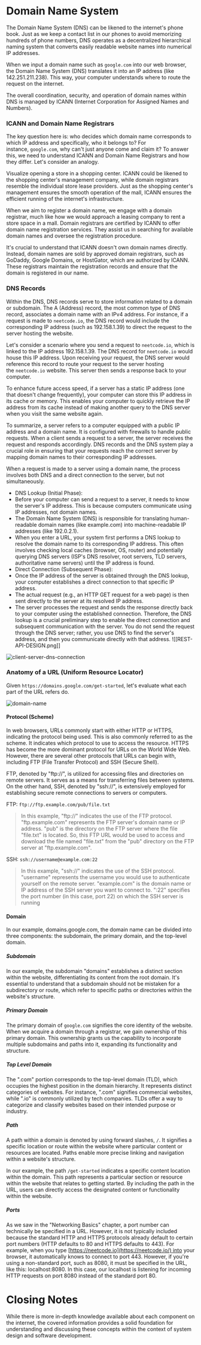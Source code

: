 # Domain Name System

The Domain Name System (DNS) can be likened to the internet's phone book. Just as we keep a contact list in our phones to avoid memorizing hundreds of phone numbers, DNS operates as a decentralized hierarchical naming system that converts easily readable website names into numerical IP addresses.

When we input a domain name such as `google.com` into our web browser, the Domain Name System (DNS) translates it into an IP address (like 142.251.211.238). This way, your computer understands where to route the request on the internet.

The overall coordination, security, and operation of domain names within DNS is managed by ICANN (Internet Corporation for Assigned Names and Numbers).

### ICANN and Domain Name Registrars

The key question here is: who decides which domain name corresponds to which IP address and specifically, who it belongs to? For instance, `google.com`, why can't just anyone come and claim it? To answer this, we need to understand ICANN and Domain Name Registrars and how they differ. Let's consider an analogy.

Visualize opening a store in a shopping center. ICANN could be likened to the shopping center's management company, while domain registrars resemble the individual store lease providers. Just as the shopping center's management ensures the smooth operation of the mall, ICANN ensures the efficient running of the internet's infrastructure.

When we aim to register a domain name, we engage with a domain registrar, much like how we would approach a leasing company to rent a store space in a mall. Domain registrars are certified by ICANN to offer domain name registration services. They assist us in searching for available domain names and oversee the registration procedure.

It's crucial to understand that ICANN doesn't own domain names directly. Instead, domain names are sold by approved domain registrars, such as GoDaddy, Google Domains, or HostGator, which are authorized by ICANN. These registrars maintain the registration records and ensure that the domain is registered in our name.

### DNS Records

Within the DNS, DNS records serve to store information related to a domain or subdomain. The A (Address) record, the most common type of DNS record, associates a domain name with an IPv4 address. For instance, if a request is made to `neetcode.io`, the DNS record would include the corresponding IP address (such as 192.158.1.39) to direct the request to the server hosting the website.

Let's consider a scenario where you send a request to `neetcode.io`, which is linked to the IP address 192.158.1.39. The DNS record for `neetcode.io` would house this IP address. Upon receiving your request, the DNS server would reference this record to route your request to the server hosting the `neetcode.io` website. This server then sends a response back to your computer.

To enhance future access speed, if a server has a static IP address (one that doesn't change frequently), your computer can store this IP address in its cache or memory. This enables your computer to quickly retrieve the IP address from its cache instead of making another query to the DNS server when you visit the same website again.

To summarize, a server refers to a computer equipped with a public IP address and a domain name. It is configured with firewalls to handle public requests. When a client sends a request to a server, the server receives the request and responds accordingly. DNS records and the DNS system play a crucial role in ensuring that your requests reach the correct server by mapping domain names to their corresponding IP addresses.

When a request is made to a server using a domain name, the process involves both DNS and a direct connection to the server, but not simultaneously.
* DNS Lookup (Initial Phase):
* Before your computer can send a request to a server, it needs to know the server's IP address. This is because computers communicate using IP addresses, not domain names.
* The Domain Name System (DNS) is responsible for translating human-readable domain names (like example.com) into machine-readable IP addresses (like 192.0.2.1).
* When you enter a URL, your system first performs a DNS lookup to resolve the domain name to its corresponding IP address. This often involves checking local caches (browser, OS, router) and potentially querying DNS servers (ISP's DNS resolver, root servers, TLD servers, authoritative name servers) until the IP address is found.
* Direct Connection (Subsequent Phase):
* Once the IP address of the server is obtained through the DNS lookup, your computer establishes a direct connection to that specific IP address.
* The actual request (e.g., an HTTP GET request for a web page) is then sent directly to the server at its resolved IP address.
* The server processes the request and sends the response directly back to your computer using the established connection.
Therefore, the DNS lookup is a crucial preliminary step to enable the direct connection and subsequent communication with the server. You do not send the request through the DNS server; rather, you use DNS to find the server's address, and then you communicate directly with that address.
![[REST-API-DESIGN.png]]

![client-server-dns-connection](https://imagedelivery.net/CLfkmk9Wzy8_9HRyug4EVA/605db206-69d8-4fa6-d66c-d935ba975000/sharpen=1)

### Anatomy of a URL (Uniform Resource Locator)

Given `https://domains.google.com/get-started`, let's evaluate what each part of the URL refers do.

![domain-name](https://imagedelivery.net/CLfkmk9Wzy8_9HRyug4EVA/1c486335-2bad-48b4-674b-68f5236e5700/sharpen=1)

#### Protocol (Scheme)

In web browsers, URLs commonly start with either HTTP or HTTPS, indicating the protocol being used. This is also commonly referred to as the scheme. It indicates which protocol to use to access the resource. HTTPS has become the more dominant protocol for URLs on the World Wide Web. However, there are several other protocols that URLs can begin with, including FTP (File Transfer Protocol) and SSH (Secure Shell).

FTP, denoted by "ftp://", is utilized for accessing files and directories on remote servers. It serves as a means for transferring files between systems. On the other hand, SSH, denoted by "ssh://", is extensively employed for establishing secure remote connections to servers or computers.

FTP: `ftp://ftp.example.com/pub/file.txt`

> In this example, "ftp://" indicates the use of the FTP protocol. "ftp.example.com" represents the FTP server's domain name or IP address. "pub" is the directory on the FTP server where the file "file.txt" is located. So, this FTP URL would be used to access and download the file named "file.txt" from the "pub" directory on the FTP server at "ftp.example.com".

SSH: `ssh://username@example.com:22`

> In this example, "ssh://" indicates the use of the SSH protocol. "username" represents the username you would use to authenticate yourself on the remote server. "example.com" is the domain name or IP address of the SSH server you want to connect to. ":22" specifies the port number (in this case, port 22) on which the SSH server is running

#### Domain

In our example, domains.google.com, the domain name can be divided into three components: the subdomain, the primary domain, and the top-level domain.

##### Subdomain

In our example, the subdomain "domains" establishes a distinct section within the website, differentiating its content from the root domain. It's essential to understand that a subdomain should not be mistaken for a subdirectory or route, which refer to specific paths or directories within the website's structure.

##### Primary Domain

The primary domain of `google.com` signifies the core identity of the website. When we acquire a domain through a registrar, we gain ownership of this primary domain. This ownership grants us the capability to incorporate multiple subdomains and paths into it, expanding its functionality and structure.

##### Top Level Domain

The ".com" portion corresponds to the top-level domain (TLD), which occupies the highest position in the domain hierarchy. It represents distinct categories of websites. For instance, ".com" signifies commercial websites, while ".io" is commonly utilized by tech companies. TLDs offer a way to categorize and classify websites based on their intended purpose or industry.

##### Path

A path within a domain is denoted by using forward slashes, `/`. It signifies a specific location or route within the website where particular content or resources are located. Paths enable more precise linking and navigation within a website's structure.

In our example, the path `/get-started` indicates a specific content location within the domain. This path represents a particular section or resource within the website that relates to getting started. By including the path in the URL, users can directly access the designated content or functionality within the website.

##### Ports

As we saw in the "Networking Basics" chapter, a port number can technically be specified in a URL. However, it is not typically included because the standard HTTP and HTTPS protocols already default to certain port numbers (HTTP defaults to 80 and HTTPS defaults to 443). For example, when you type [https://neetcode.io](https://neetcode.io/) into your browser, it automatically knows to connect to port 443. However, if you're using a non-standard port, such as 8080, it must be specified in the URL, like this: localhost:8080. In this case, our localhost is listening for incoming HTTP requests on port 8080 instead of the standard port 80.

# Closing Notes

While there is more in-depth knowledge available about each component on the internet, the covered information provides a solid foundation for understanding and discussing these concepts within the context of system design and software development.
